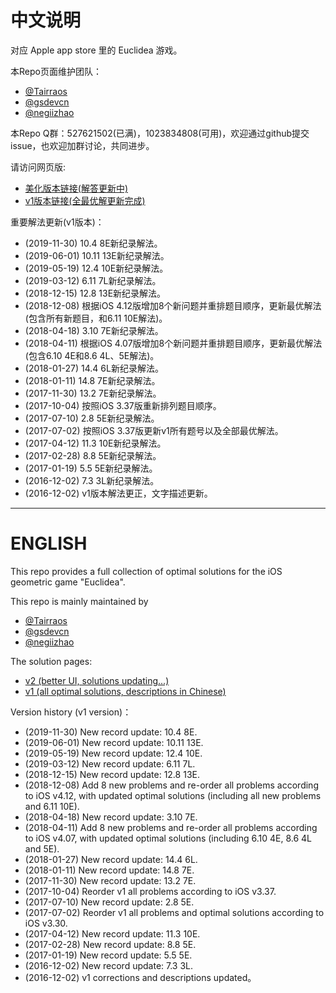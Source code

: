 # 中文说明

对应 Apple app store 里的 Euclidea 游戏。

本Repo页面维护团队：  
- [@Tairraos](https://github.com/tairraos)  
- [@gsdevcn](https://github.com/gsdevcn)  
- [@negiizhao](https://github.com/negiizhao) 

本Repo Q群：527621502(已满)，1023834808(可用)，欢迎通过github提交issue，也欢迎加群讨论，共同进步。  

请访问网页版:
- [美化版本链接(解答更新中)](https://mathsfans.github.io/Euclidea/)  
- [v1版本链接(全最优解更新完成)](https://mathsfans.github.io/Euclidea/v1/)  

重要解法更新(v1版本)：
- (2019-11-30) 10.4 8E新纪录解法。
- (2019-06-01) 10.11 13E新纪录解法。
- (2019-05-19) 12.4 10E新纪录解法。
- (2019-03-12) 6.11 7L新纪录解法。
- (2018-12-15) 12.8 13E新纪录解法。
- (2018-12-08) 根据iOS 4.12版增加8个新问题并重排题目顺序，更新最优解法(包含所有新题目，和6.11 10E解法)。 
- (2018-04-18) 3.10 7E新纪录解法。 
- (2018-04-11) 根据iOS 4.07版增加8个新问题并重排题目顺序，更新最优解法(包含6.10 4E和8.6 4L、5E解法)。 
- (2018-01-27) 14.4 6L新纪录解法。 
- (2018-01-11) 14.8 7E新纪录解法。 
- (2017-11-30) 13.2 7E新纪录解法。 
- (2017-10-04) 按照iOS 3.37版重新排列题目顺序。 
- (2017-07-10) 2.8 5E新纪录解法。 
- (2017-07-02) 按照iOS 3.37版更新v1所有题号以及全部最优解法。  
- (2017-04-12) 11.3 10E新纪录解法。  
- (2017-02-28) 8.8 5E新纪录解法。  
- (2017-01-19) 5.5 5E新纪录解法。  
- (2016-12-02) 7.3 3L新纪录解法。  
- (2016-12-02) v1版本解法更正，文字描述更新。  

---

# ENGLISH

This repo provides a full collection of optimal solutions for the iOS geometric game "Euclidea".

This repo is mainly maintained by
- [@Tairraos](https://github.com/tairraos)  
- [@gsdevcn](https://github.com/gsdevcn)  
- [@negiizhao](https://github.com/negiizhao) 

The solution pages:
- [v2 (better UI, solutions updating...)](https://mathsfans.github.io/Euclidea/)  
- [v1 (all optimal solutions, descriptions in Chinese)](https://mathsfans.github.io/Euclidea/v1/)  

Version history (v1 version)：
- (2019-11-30) New record update: 10.4 8E. 
- (2019-06-01) New record update: 10.11 13E. 
- (2019-05-19) New record update: 12.4 10E. 
- (2019-03-12) New record update: 6.11 7L. 
- (2018-12-15) New record update: 12.8 13E. 
- (2018-12-08) Add 8 new problems and re-order all problems according to iOS v4.12, with updated optimal solutions (including all new problems and 6.11 10E). 
- (2018-04-18) New record update: 3.10 7E. 
- (2018-04-11) Add 8 new problems and re-order all problems according to iOS v4.07, with updated optimal solutions (including 6.10 4E, 8.6 4L and 5E). 
- (2018-01-27) New record update: 14.4 6L. 
- (2018-01-11) New record update: 14.8 7E. 
- (2017-11-30) New record update: 13.2 7E. 
- (2017-10-04) Reorder v1 all problems according to iOS v3.37. 
- (2017-07-10) New record update: 2.8 5E. 
- (2017-07-02) Reorder v1 all problems and optimal solutions according to iOS v3.30.  
- (2017-04-12) New record update: 11.3 10E.  
- (2017-02-28) New record update: 8.8 5E.  
- (2017-01-19) New record update: 5.5 5E.  
- (2016-12-02) New record update: 7.3 3L.  
- (2016-12-02) v1 corrections and descriptions updated。  